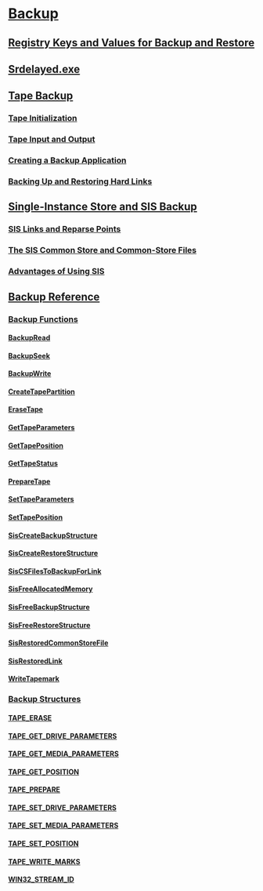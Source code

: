 # [Backup](backup.md)
## [Registry Keys and Values for Backup and Restore](registry-keys-for-backup-and-restore.md)
## [Srdelayed.exe](srdelayed-exe.md)
## [Tape Backup](tape-backup.md)
### [Tape Initialization](tape-initialization.md)
### [Tape Input and Output](tape-input-and-output.md)
### [Creating a Backup Application](creating-a-backup-application.md)
### [Backing Up and Restoring Hard Links](backing-up-and-restoring-hard-links.md)
## [Single-Instance Store and SIS Backup](single-instance-store-and-sis-backup.md)
### [SIS Links and Reparse Points](sis-links-and-reparse-points.md)
### [The SIS Common Store and Common-Store Files](the-sis-common-store-and-common-store-files.md)
### [Advantages of Using SIS](advantages-of-using-sis.md)
## [Backup Reference](backup-reference.md)
### [Backup Functions](backup-functions.md)
#### [BackupRead](/windows/win32/content/Winbase/nf-winbase-backupread?branch=dev)
#### [BackupSeek](/windows/win32/content/Winbase/nf-winbase-backupseek?branch=dev)
#### [BackupWrite](/windows/win32/content/Winbase/nf-winbase-backupwrite?branch=dev)
#### [CreateTapePartition](/windows/win32/content/Winbase/nf-winbase-createtapepartition?branch=dev)
#### [EraseTape](/windows/win32/content/Winbase/nf-winbase-erasetape?branch=dev)
#### [GetTapeParameters](/windows/win32/content/Winbase/nf-winbase-gettapeparameters?branch=dev)
#### [GetTapePosition](/windows/win32/content/Winbase/nf-winbase-gettapeposition?branch=dev)
#### [GetTapeStatus](/windows/win32/content/Winbase/nf-winbase-gettapestatus?branch=dev)
#### [PrepareTape](/windows/win32/content/Winbase/nf-winbase-preparetape?branch=dev)
#### [SetTapeParameters](/windows/win32/content/Winbase/nf-winbase-settapeparameters?branch=dev)
#### [SetTapePosition](/windows/win32/content/Winbase/nf-winbase-settapeposition?branch=dev)
#### [SisCreateBackupStructure](siscreatebackupstructure.md)
#### [SisCreateRestoreStructure](siscreaterestorestructure.md)
#### [SisCSFilesToBackupForLink](siscsfilestobackupforlink.md)
#### [SisFreeAllocatedMemory](sisfreeallocatedmemory.md)
#### [SisFreeBackupStructure](sisfreebackupstructure.md)
#### [SisFreeRestoreStructure](sisfreerestorestructure.md)
#### [SisRestoredCommonStoreFile](sisrestoredcommonstorefile.md)
#### [SisRestoredLink](sisrestoredlink.md)
#### [WriteTapemark](/windows/win32/content/Winbase/nf-winbase-writetapemark?branch=dev)
### [Backup Structures](backup-structures.md)
#### [TAPE_ERASE](/windows/win32/content/Winnt/ns-winnt-_tape_erase?branch=dev)
#### [TAPE_GET_DRIVE_PARAMETERS](/windows/win32/content/Winnt/ns-winnt-_tape_get_drive_parameters?branch=dev)
#### [TAPE_GET_MEDIA_PARAMETERS](/windows/win32/content/Winnt/ns-winnt-_tape_get_media_parameters?branch=dev)
#### [TAPE_GET_POSITION](/windows/win32/content/Winnt/ns-winnt-_tape_get_position?branch=dev)
#### [TAPE_PREPARE](/windows/win32/content/Winnt/ns-winnt-_tape_prepare?branch=dev)
#### [TAPE_SET_DRIVE_PARAMETERS](/windows/win32/content/Winnt/ns-winnt-_tape_set_drive_parameters?branch=dev)
#### [TAPE_SET_MEDIA_PARAMETERS](/windows/win32/content/Winnt/ns-winnt-_tape_set_media_parameters?branch=dev)
#### [TAPE_SET_POSITION](/windows/win32/content/Winnt/ns-winnt-_tape_set_position?branch=dev)
#### [TAPE_WRITE_MARKS](/windows/win32/content/Winnt/ns-winnt-_tape_write_marks?branch=dev)
#### [WIN32_STREAM_ID](/windows/win32/content/Winbase/ns-winbase-_win32_stream_id?branch=dev)

